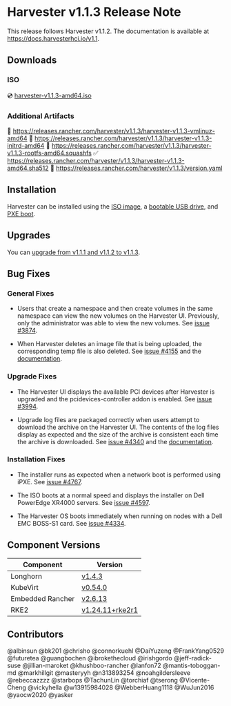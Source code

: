 # Harvester v1.1.3 Release Note

This release follows Harvester v1.1.2. The documentation is available at https://docs.harvesterhci.io/v1.1.

## Downloads

### ISO

:cd: [harvester-v1.1.3-amd64.iso](https://releases.rancher.com/harvester/v1.1.3/harvester-v1.1.3-amd64.iso)

### Additional Artifacts

:file_folder: https://releases.rancher.com/harvester/v1.1.3/harvester-v1.1.3-vmlinuz-amd64
:file_folder: https://releases.rancher.com/harvester/v1.1.3/harvester-v1.1.3-initrd-amd64
:file_folder: https://releases.rancher.com/harvester/v1.1.3/harvester-v1.1.3-rootfs-amd64.squashfs
:white_check_mark: https://releases.rancher.com/harvester/v1.1.3/harvester-v1.1.3-amd64.sha512
:memo: https://releases.rancher.com/harvester/v1.1.3/version.yaml

## Installation

Harvester can be installed using the [ISO image](https://docs.harvesterhci.io/v1.1/install/iso-install/), a [bootable USB drive](https://docs.harvesterhci.io/v1.2/install/usb-install), and [PXE boot](https://docs.harvesterhci.io/v1.1/install/pxe-boot-install/).

## Upgrades

You can [upgrade from v1.1.1 and v1.1.2 to v1.1.3](https://docs.harvesterhci.io/v1.1/upgrade/v1-1-1-to-v1-1-3).

## Bug Fixes

### General Fixes

- Users that create a namespace and then create volumes in the same namespace can view the new volumes on the Harvester UI. Previously, only the administrator was able to view the new volumes. See [issue #3874](https://github.com/harvester/harvester/issues/3874).

- When Harvester deletes an image file that is being uploaded, the corresponding temp file is also deleted. See [issue #4155](https://github.com/harvester/harvester/issues/4155) and the [documentation](https://docs.harvesterhci.io/v1.1/upload-image#known-issues).

### Upgrade Fixes

- The Harvester UI displays the available PCI devices after Harvester is upgraded and the pcidevices-controller addon is enabled. See [issue #3994](https://github.com/harvester/harvester/issues/3994).

- Upgrade log files are packaged correctly when users attempt to download the archive on the Harvester UI. The contents of the log files display as expected and the size of the archive is consistent each time the archive is downloaded. See [issue #4340](https://github.com/harvester/harvester/issues/4340) and the [documentation](https://docs.harvesterhci.io/v1.1/upgrade/troubleshooting#download-upgrade-logs).

### Installation Fixes

- The installer runs as expected when a network boot is performed using iPXE. See [issue #4767](https://github.com/harvester/harvester/issues/4767).

- The ISO boots at a normal speed and displays the installer on Dell PowerEdge XR4000 servers. See [issue #4597](https://github.com/harvester/harvester/issues/4597).

- The Harvester OS boots immediately when running on nodes with a Dell EMC BOSS-S1 card. See [issue #4334](https://github.com/harvester/harvester/issues/4334).

## Component Versions

| Component        | Version                                                                         |
|------------------|---------------------------------------------------------------------------------|
| Longhorn         | [v1.4.3](https://github.com/longhorn/longhorn/releases/tag/v1.4.3)              |
| KubeVirt         | [v0.54.0](https://github.com/kubevirt/kubevirt/releases/tag/v0.54.0)            |
| Embedded Rancher | [v2.6.13](https://github.com/rancher/rancher/releases/tag/v2.6.13)               |
| RKE2             | [v1.24.11+rke2r1](https://github.com/rancher/rke2/releases/tag/v1.24.1%2Brke2r1) |

## Contributors

@albinsun @bk201 @chrisho @connorkuehl @DaiYuzeng @FrankYang0529 @futuretea @guangbochen @ibrokethecloud @irishgordo @jeff-radick-suse @jillian-maroket @khushboo-rancher @lanfon72 @mantis-toboggan-md @markhillgit @masteryyh @n313893254 @noahgildersleeve @rebeccazzzz @starbops @TachunLin @torchiaf @tserong @Vicente-Cheng @vickyhella @w13915984028 @WebberHuang1118 @WuJun2016 @yaocw2020 @yasker
